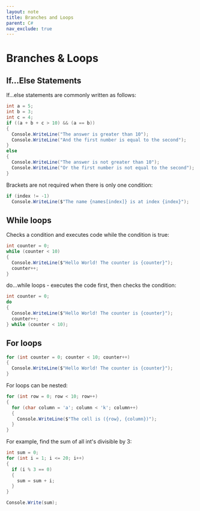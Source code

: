 ```yaml
---
layout: note
title: Branches and Loops
parent: C#
nav_exclude: true
---
```


# Branches & Loops

## If...Else Statements
If...else statements are commonly written as follows:
```cs
int a = 5;
int b = 3;
int c = 4;
if ((a + b + c > 10) && (a == b))
{
  Console.WriteLine("The answer is greater than 10");
  Console.WriteLine("And the first number is equal to the second");
}
else
{
  Console.WriteLine("The answer is not greater than 10");
  Console.WriteLine("Or the first number is not equal to the second");
}
```

Brackets are not required when there is only one condition:
```cs
if (index != -1)
  Console.WriteLine($"The name {names[index]} is at index {index}");
```

## While loops
Checks a condition and executes code while the condition is true:
```cs
int counter = 0;
while (counter < 10)
{
  Console.WriteLine($"Hello World! The counter is {counter}");
  counter++;
}
```

do...while loops - executes the code first, then checks the condition:
```cs
int counter = 0;
do
{
  Console.WriteLine($"Hello World! The counter is {counter}");
  counter++;
} while (counter < 10);
```

## For loops
```cs
for (int counter = 0; counter < 10; counter++)
{
  Console.WriteLine($"Hello World! The counter is {counter}");
}
```

For loops can be nested:
```cs
for (int row = 0; row < 10; row++)
{
  for (char column = 'a'; column < 'k'; column++)
  {
    Console.WriteLine($"The cell is ({row}, {column})");
  }
}
```

For example, find the sum of all int's divisible by 3:
```cs
int sum = 0;
for (int i = 1; i <= 20; i++)
{
  if (i % 3 == 0)
  {
    sum = sum + i;
  }
}

Console.Write(sum);
```